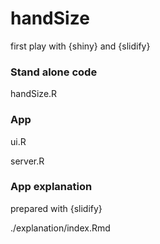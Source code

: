 # handSize
 first play with {shiny} and {slidify}

### Stand alone code
handSize.R

### App
ui.R

server.R

### App explanation
prepared with {slidify}

./explanation/index.Rmd
